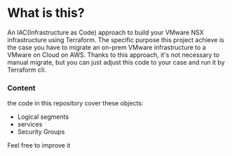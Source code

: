 # What is this?

An IAC(Infrastructure as Code) approach to build your VMware NSX infrastructure using Terraform. The specific purpose this project achieve is the case you have to migrate an on-prem VMware infrastructure to a VMware on Cloud on AWS. Thanks to this approach, it's not necessary to manual migrate, but you can just adjust this code to your case and run it by Terraform cli.

### Content

the code in this repository cover these objects:
* Logical segments
* services
* Security Groups

Feel free to improve it
